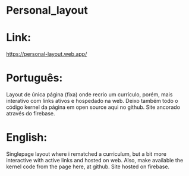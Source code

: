 # Personal_layout
 <h1>Link:</h1>
<a href="https://personal-layout.web.app/" target="_blank">https://personal-layout.web.app/</a>
 <h1>Português:</h1>
 <div>Layout de única página (fixa) onde recrio um currículo, porém, mais interativo com links ativos e hospedado na web. Deixo também todo o código kernel da página em open source aqui no github. Site ancorado através do firebase.</div>
<h1>English: </h1>
<div>Singlepage layout where i rematched a curriculum, but a bit more interactive with active links and hosted on web. Also, make available the kernel code from the page here, at github. Site hosted on firebase.</div>


